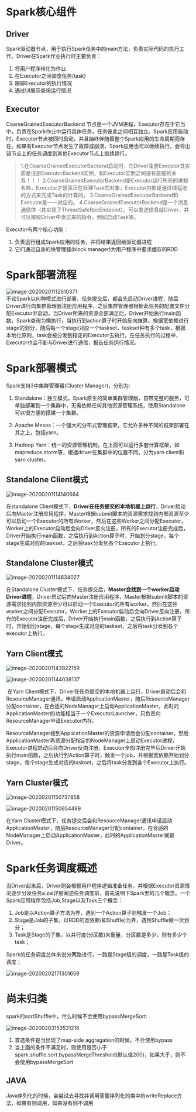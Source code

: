 # Spark核心组件
## Driver
Spark驱动器节点，用于执行Spark任务中的main方法，负责实际代码的执行工作。Driver在Spark作业执行时主要负责：  
1. 将用户程序转化为作业  
2. 在Executor之间调度任务(task)  
3. 跟踪Executor的执行情况  
4. 通过UI展示查询运行情况  

## Executor
CoarseGrainedExecutorBackend 节点是一个JVM进程，Executor存在于它当中，负责在Spark作业中运行具体任务，任务彼此之间相互独立。Spark应用启动时，Executor节点被同时启动，并且始终伴随着整个Spark应用的生命周期而存在。如果有Executor节点发生了故障或崩溃，Spark应用也可以继续执行，会将出错节点上的任务调度到其他Executor节点上继续运行。 

>1.在CoarseGrainedExecutorBackend启动时，向Driver注册Executor其实质是注册ExecutorBackend实例，和Executor实例之间没有直接的关系！！！
2.CoarseGrainedExecutorBackend是Executor运行所在的进程名称，Executor才是真正在处理Task的对象，Executor内部是通过线程池的方式来完成Task的计算的。
3.CoarseGrainedExecutorBackend和Executor是一一对应的。
4.CoarseGrainedExecutorBackend是一个消息通信体（其实现了ThreadSafeRpcEndpoint）。可以发送信息给Driver，并可以接收Driver中发过来的指令，例如启动Task等。

Executor有两个核心功能：  
1. 负责运行组成Spark应用的任务，并将结果返回给驱动器进程  
2. 它们通过自身的块管理器(block manager)为用户程序中要求缓存的RDD

# Spark部署流程
![image-20200201112610371](assets\image-20200201112610371.png)  
		不论Spark以何种模式进行部署，任务提交后，都会先启动Driver进程，随后Driver进行向集群管理器注册应用程序，之后集群管理器根据此任务的配置文件分配Executor并启动，当Driver所需的资源全部满足后，Driver开始执行main函数，Spark查询为懒执行，当执行到action算子时开始反向推算，根据宽依赖进行stage的划分，随后每一个stage对应一个taskset，taskset钟有多个task，根据本地化原则，task会被分发到指定的Executor去执行，在任务执行的过程中，Executor也会不断与Driver进行通信，报告任务运行情况。  

# Spark部署模式
Spark支持3中集群管理器(Cluster Manager)，分别为:  
1. Standalone：独立模式，Spark原生的简单集群管理器，自带完整的服务，可单独部署到一个集群中，无需依赖任何其他资源管理系统，使用Standalone可以很方便的搭建一个集群。

2. Apache Mesos：一个强大的分布式管理框架，它允许多种不同的框架部署在其之上，包括yarn。  

3. Hadoop Yarn：统一的资源管理机制，在上面可以运行多套计算框架，如mapreduce,storm等，根据driver在集群中的位置不同，分为yarn client和yarn cluster。  

## Standalone Client模式

![image-20200201114140664](assets\image-20200201114140664.png)  

在standalone Client模式下，**Driver在任务提交的本地机器上运行**，Driver启动后向Master注册应用程序，Master根据submit脚本的资源需求找到内部资源至少可以启动一个Executor的所有Worker，然后在这些Worker之间分配Executor，Worker上的Executor启动后会向Driver反向注册，所有的Executor注册完成后，Driver开始执行main函数，之后执行到Action算子时，开始划分stage，每个stage生成对应的taskset，之后将task分发到各个Executor上执行。  

## Standalone Cluster模式
![image-20200201114634027](assets\image-20200201114634027.png)  

在Standalone Cluster模式下，任务提交后，**Master会找到一个worker启动Driver进程**，Driver启动后向Master注册应用程序，Master根据submit脚本的资源需求找到内部资源至少可以启动一个Executor的所有worker，然后在这些worker之间分配Executor，Worker上的Executor启动后会向Driver反向注册，所有的Executor注册完成后，Driver开始执行main函数，之后执行到Action算子时，开始划分stage，每个stage生成对应的taskset，之后将task分发到各个executor上执行。  

## Yarn Client模式

![image-20200201143922159](assets\image-20200201143922159.png)

![image-20200201144038137](assets\image-20200201144038137.png)

​		在Yarn Client模式下，Driver在任务提交的本地机器上运行，Driver启动后会和ResourceManager通讯，申请启动ApplicationMaster，随后ResourceManager分配container，在合适的NodeManager上启动ApplicationMaster，此时的ApplicationMaster的功能相当于一个ExecutorLauncher，只负责向ResourceManager申请Executor内存。   

​		ResourceManager接到ApplicationMaster的资源申请后会分配container，然后ApplicationMaster再资源分配指定的NodeManager上启动Executor进程，Executor进程启动后会向Driver反向注册，Executor全部注册完毕后Driver开始执行main函数，之后执行到Action算子时，触发一个job，并根据宽依赖开始划分stage，每个stage生成对应的taskset，之后将task分发到各个Executor上执行。  

## Yarn Cluster模式

![image-20200201150737858](assets\image-20200201150737858.png)

![image-20200201150654499](assets\image-20200201150654499.png)

在Yarn Cluster模式下，任务提交后会和ResourceManager通讯申请启动ApplicationMaster，随后ResourceManager分配container，在合适的NodeManager上启动ApplicationMaster，此时的ApplicationMaster就是Driver。

# Spark任务调度概述

​		当Driver起来后，Driver则会根据用户程序逻辑准备任务，并根据Executor资源情况逐步分发任务a.zai详细阐述任务调度前，首先说明下Spark里的几个概念。一个Spark应用程序包括Job,Stage以及Task三个概念：  

1. Job是以Action算子方法为界，遇到一个Action算子则触发一个Job；  
2. Stage是Job的子集，以RDD的宽依赖(即Shuffle)为界，遇到Shuffle做一次划分；  
3. Task是Stage的子集，以并行度(分区数)来衡量，分区数是多少，则有多少个task；  

Spark的任务调度总体来说分两路进行，一路是Stage级的调度，一路是Task级的调度；  

![image-20200202171301659](assets\image-20200202171301659.png)





# 尚未归类

spark的sortShuffle中，什么时候不会使用bypassMergeSort:    

![image-20200203153531216](assets\image-20200203153531216.png)

1. 首选条件是当出现了map-side aggregation的时候，不会使用bypass  
2. 当上面的条件不满足时，则使用是否小于spark.shuffle.sort.bypassMergeThreshold(默认值200)，如果大于，则不会使用bypassMergeSort  

## JAVA
Java序列化的时候，会尝试去寻找并调用需要序列化的类中的writeReplace方法，如果有则调用，如果没有则不调用